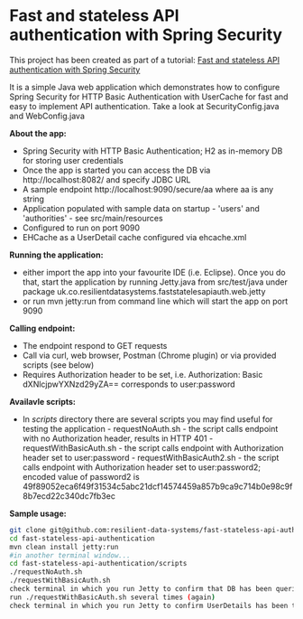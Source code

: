 Fast and stateless API authentication with Spring Security
===================================


This project has been created as part of a tutorial: [Fast and stateless API authentication with Spring Security]

It is a simple Java web application which demonstrates how to configure Spring Security for HTTP Basic Authentication with UserCache for fast and easy to implement API authentication. Take a look at SecurityConfig.java and WebConfig.java

**About the app:**
- Spring Security with HTTP Basic Authentication; H2 as in-memory DB for storing user credentials
- Once the app is started you can access the DB via http://localhost:8082/ and specify JDBC URL 
- A sample endpoint http://localhost:9090/secure/aa where aa is any string
- Application populated with sample data on startup - 'users' and 'authorities' - see src/main/resources
- Configured to run on port 9090
- EHCache as a UserDetail cache configured via ehcache.xml

**Running the application:**
- either import the app into your favourite IDE (i.e. Eclipse). Once you do that, start the application by running Jetty.java from src/test/java under package uk.co.resilientdatasystems.faststatelesapiauth.web.jetty
- or run mvn jetty:run from command line which will start the app on port 9090


**Calling endpoint:**
- The endpoint respond to GET requests
- Call via curl, web browser, Postman (Chrome plugin) or via provided scripts (see below)
- Requires Authorization header to be set, i.e. Authorization: Basic dXNlcjpwYXNzd29yZA== corresponds to user:password


**Availavle scripts:**
- In *scripts* directory there are several scripts you may find useful for testing the application
             - requestNoAuth.sh - the script calls endpoint with no Authorization header, results in HTTP 401
             - requestWithBasicAuth.sh - the script calls endpoint with Authorization header set to user:password
             - requestWithBasicAuth2.sh - the script calls endpoint with Authorization header set to user:password2; encoded value of password2 is 49f89052eca6f49f31534c5abc21dcf14574459a857b9ca9c714b0e98c9f8b7ecd22c340dc7fb3ec

**Sample usage:**
```sh
git clone git@github.com:resilient-data-systems/fast-stateless-api-authentication.git
cd fast-stateless-api-authentication
mvn clean install jetty:run
#in another terminal window...
cd fast-stateless-api-authentication/scripts
./requestNoAuth.sh
./requestWithBasicAuth.sh
check terminal in which you run Jetty to confirm that DB has been queried for UserDetails
run ./requestWithBasicAuth.sh several times (again)
check terminal in which you run Jetty to confirm UserDetails has been taken from Cache
```



[Fast and stateless API authentication with Spring Security]:http://www.resilientdatasystems.co.uk/spring/fast-and-stateless-api-authentication-with-spring-security